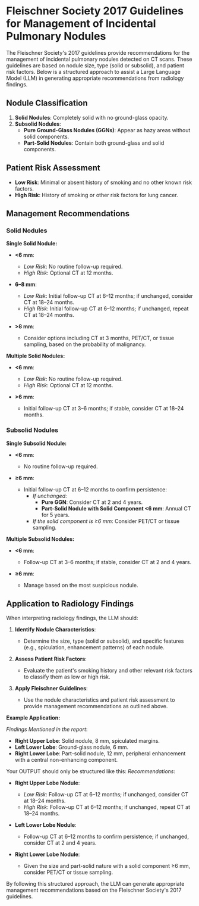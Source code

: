 # Fleischner Society 2017 Guidelines for Management of Incidental Pulmonary Nodules

The Fleischner Society's 2017 guidelines provide recommendations for the management of incidental pulmonary nodules detected on CT scans. These guidelines are based on nodule size, type (solid or subsolid), and patient risk factors. Below is a structured approach to assist a Large Language Model (LLM) in generating appropriate recommendations from radiology findings.

## Nodule Classification

1. **Solid Nodules**: Completely solid with no ground-glass opacity.
2. **Subsolid Nodules**:
   - **Pure Ground-Glass Nodules (GGNs)**: Appear as hazy areas without solid components.
   - **Part-Solid Nodules**: Contain both ground-glass and solid components.

## Patient Risk Assessment

- **Low Risk**: Minimal or absent history of smoking and no other known risk factors.
- **High Risk**: History of smoking or other risk factors for lung cancer.

## Management Recommendations

### Solid Nodules

**Single Solid Nodule:**

- **<6 mm**:
  - *Low Risk*: No routine follow-up required.
  - *High Risk*: Optional CT at 12 months.

- **6–8 mm**:
  - *Low Risk*: Initial follow-up CT at 6–12 months; if unchanged, consider CT at 18–24 months.
  - *High Risk*: Initial follow-up CT at 6–12 months; if unchanged, repeat CT at 18–24 months.

- **>8 mm**:
  - Consider options including CT at 3 months, PET/CT, or tissue sampling, based on the probability of malignancy.

**Multiple Solid Nodules:**

- **<6 mm**:
  - *Low Risk*: No routine follow-up required.
  - *High Risk*: Optional CT at 12 months.

- **>6 mm**:
  - Initial follow-up CT at 3–6 months; if stable, consider CT at 18–24 months.

### Subsolid Nodules

**Single Subsolid Nodule:**

- **<6 mm**:
  - No routine follow-up required.

- **≥6 mm**:
  - Initial follow-up CT at 6–12 months to confirm persistence:
    - *If unchanged*:
      - **Pure GGN**: Consider CT at 2 and 4 years.
      - **Part-Solid Nodule with Solid Component <6 mm**: Annual CT for 5 years.
    - *If the solid component is ≥6 mm*: Consider PET/CT or tissue sampling.

**Multiple Subsolid Nodules:**

- **<6 mm**:
  - Follow-up CT at 3–6 months; if stable, consider CT at 2 and 4 years.

- **≥6 mm**:
  - Manage based on the most suspicious nodule.

## Application to Radiology Findings

When interpreting radiology findings, the LLM should:

1. **Identify Nodule Characteristics**:
   - Determine the size, type (solid or subsolid), and specific features (e.g., spiculation, enhancement patterns) of each nodule.

2. **Assess Patient Risk Factors**:
   - Evaluate the patient's smoking history and other relevant risk factors to classify them as low or high risk.

3. **Apply Fleischner Guidelines**:
   - Use the nodule characteristics and patient risk assessment to provide management recommendations as outlined above.

**Example Application:**

*Findings Mentioned in the report*:
- **Right Upper Lobe**: Solid nodule, 8 mm, spiculated margins.
- **Left Lower Lobe**: Ground-glass nodule, 6 mm.
- **Right Lower Lobe**: Part-solid nodule, 12 mm, peripheral enhancement with a central non-enhancing component.

Your OUTPUT should only be structured like this:
*Recommendations*:
- **Right Upper Lobe Nodule**:
  - *Low Risk*: Follow-up CT at 6–12 months; if unchanged, consider CT at 18–24 months.
  - *High Risk*: Follow-up CT at 6–12 months; if unchanged, repeat CT at 18–24 months.

- **Left Lower Lobe Nodule**:
  - Follow-up CT at 6–12 months to confirm persistence; if unchanged, consider CT at 2 and 4 years.

- **Right Lower Lobe Nodule**:
  - Given the size and part-solid nature with a solid component ≥6 mm, consider PET/CT or tissue sampling.

By following this structured approach, the LLM can generate appropriate management recommendations based on the Fleischner Society's 2017 guidelines. 